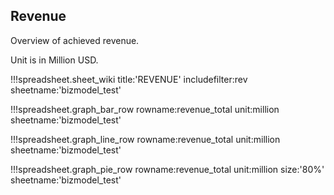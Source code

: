 ## Revenue

Overview of achieved revenue.

Unit is in Million USD.

!!!spreadsheet.sheet_wiki title:'REVENUE' includefilter:rev sheetname:'bizmodel_test'

!!!spreadsheet.graph_bar_row rowname:revenue_total unit:million sheetname:'bizmodel_test'

!!!spreadsheet.graph_line_row rowname:revenue_total unit:million sheetname:'bizmodel_test'

!!!spreadsheet.graph_pie_row rowname:revenue_total unit:million size:'80%' sheetname:'bizmodel_test'